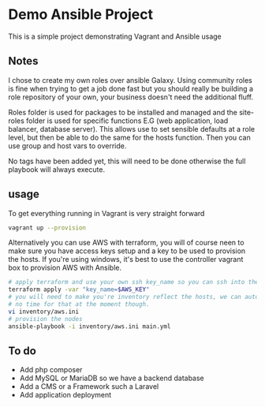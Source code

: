 # Demo Ansible Project

This is a simple project demonstrating Vagrant and Ansible usage

## Notes

I chose to create my own roles over ansible Galaxy. Using community roles is fine when trying to get a job done fast but you should really be building a role repository of your own, your business doesn't need the additional fluff.

Roles folder is used for packages to be installed and managed and the site-roles folder is used for specific functions E.G (web application, load balancer, database server). This allows use to set sensible defaults at a role level, but then be able to do the same for the hosts function. Then you can use group and host vars to override.

No tags have been added yet, this will need to be done otherwise the full playbook will always execute.

## usage

To get everything running in Vagrant is very straight forward

```bash
vagrant up --provision
```

Alternatively you can use AWS with terraform, you will of course neen to make sure
you have access keys setup and a key to be used to provision the hosts. If you're
using windows, it's best to use the controller vagrant box to provision AWS with
Ansible.

```bash
# apply terraform and use your own ssh key_name so you can ssh into the hosts
terraform apply -var "key_name=$AWS_KEY"
# you will need to make you're inventory reflect the hosts, we can automate this
# no time for that at the moment though.
vi inventory/aws.ini
# provision the nodes
ansible-playbook -i inventory/aws.ini main.yml
```

## To do

- Add php composer
- Add MySQL or MariaDB so we have a backend database
- Add a CMS or a Framework such a Laravel
- Add application deployment
